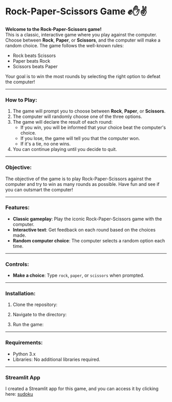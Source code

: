 # Rock-Paper-Scissors Game ✊✋✌️

**Welcome to the Rock-Paper-Scissors game!**  
This is a classic, interactive game where you play against the computer. Choose between **Rock**, **Paper**, or **Scissors**, and the computer will make a random choice. The game follows the well-known rules:

- Rock beats Scissors
- Paper beats Rock
- Scissors beats Paper


Your goal is to win the most rounds by selecting the right option to defeat the computer!

---

### How to Play:

1. The game will prompt you to choose between **Rock**, **Paper**, or **Scissors**.
2. The computer will randomly choose one of the three options.
3. The game will declare the result of each round:
    - If you win, you will be informed that your choice beat the computer's choice.
    - If you lose, the game will tell you that the computer won.
    - If it's a tie, no one wins.
4. You can continue playing until you decide to quit.

---

### Objective:
The objective of the game is to play Rock-Paper-Scissors against the computer and try to win as many rounds as possible. Have fun and see if you can outsmart the computer!

---

### Features:
- **Classic gameplay**: Play the iconic Rock-Paper-Scissors game with the computer.
- **Interactive text**: Get feedback on each round based on the choices made.
- **Random computer choice**: The computer selects a random option each time.

---

### Controls:

- **Make a choice**: Type `rock`, `paper`, or `scissors` when prompted.

---

### Installation:

1. Clone the repository:

2. Navigate to the directory:

3. Run the game:

---

### Requirements:
- Python 3.x
- Libraries: No additional libraries required.

---
### Streamlit App

I created a Streamlit app for this game, and you can access it by clicking here: [sudoku](https://sudoku2.streamlit.app/)
